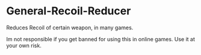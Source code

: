 # General-Recoil-Reducer
Reduces Recoil of certain weapon, in many games.

Im not responsible if you get banned for using this in online games. Use it at your own risk.
